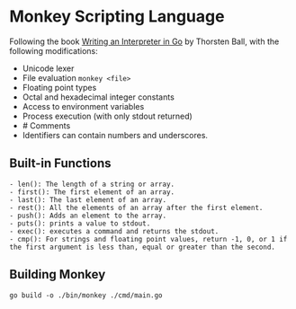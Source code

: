 # Monkey Scripting Language

Following the book [Writing an Interpreter in Go](https://a.co/d/a7Zb1Br) by Thorsten Ball, with the following modifications:
- Unicode lexer
- File evaluation `monkey <file>`
- Floating point types
- Octal and hexadecimal integer constants
- Access to environment variables
- Process execution (with only stdout returned)
- \# Comments 
- Identifiers can contain numbers and underscores.

## Built-in Functions
    - len(): The length of a string or array.
    - first(): The first element of an array.
    - last(): The last element of an array.
    - rest(): All the elements of an array after the first element.
    - push(): Adds an element to the array.
    - puts(): prints a value to stdout.
    - exec(): executes a command and returns the stdout.
    - cmp(): For strings and floating point values, return -1, 0, or 1 if the first argument is less than, equal or greater than the second.

## Building Monkey

`go build -o ./bin/monkey ./cmd/main.go`
